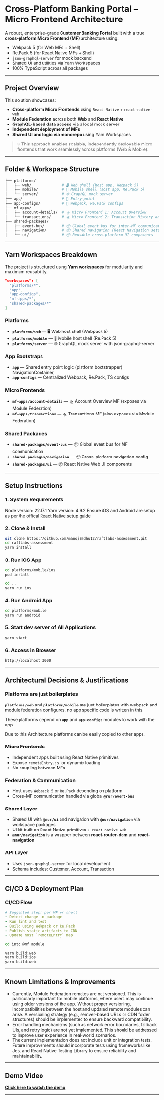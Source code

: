 # Cross-Platform Banking Portal – Micro Frontend Architecture

A robust, enterprise-grade **Customer Banking Portal** built with a true **cross-platform Micro Frontend (MF)** architecture using:

- Webpack 5 (for Web MFs + Shell)
- Re.Pack 5 (for React Native MFs + Shell)
- `json-graphql-server` for mock backend
- Shared UI and utilities via Yarn Workspaces
- 100% TypeScript across all packages

---

## Project Overview

This solution showcases:

- **Cross-platform Micro Frontends** using `React Native` + `react-native-web`
- **Module Federation** across both **Web** and **React Native**
- **GraphQL-based data access** via a local mock server
- **Independent deployment of MFs**
- **Shared UI and logic via monorepo** using Yarn Workspaces

> 💡 This approach enables scalable, independently deployable micro frontends that work seamlessly across platforms (Web & Mobile).

---

## Folder & Workspace Structure

```bash
├── platforms/
│   ├── web/              # 🖥️ Web shell (host app, Webpack 5)
│   ├── mobile/           # 📱 Mobile shell (host app, Re.Pack 5)
│   └── server/           # 🌐 GraphQL mock server
├── app/                  # 🚀 Entry-point
├── app-configs/          # 🚀 Webpack, Re.Pack configs
├── mf-apps/
│   ├── account-details/  # 🛸 Micro Frontend 1: Account Overview
│   └── transactions/     # 🛸 Micro Frontend 2: Transaction History and Details
├── shared-packages/
│   ├── event-bus/        # 📦 Global event bus for inter-MF communication
│   ├── navigation/       # 📦 Shared navigation (React Navigation setup)
│   └── ui/               # 📦 Reusable cross-platform UI components
```

---

## Yarn Workspaces Breakdown

The project is structured using **Yarn workspaces** for modularity and maximum reusability.

```json
"workspaces": [
  "platforms/*",
  "app",
  "app-configs",
  "mf-apps/*",
  "shared-packages/*"
]
```

### Platforms
- **`platforms/web`** — 🖥️ Web host shell (Webpack 5)
- **`platforms/mobile`** — 📱 Mobile host shell (Re.Pack 5)
- **`platforms/server`** — 🌐 GraphQL mock server with json-graphql-server

### App Bootstraps
- **`app`** — Shared entry point logic (platform bootstrapper). NavigationContainer,
- **`app-configs`** — Centralized Webpack, Re.Pack, TS configs

### Micro Frontends
- **`mf-apps/account-details`** — 🛸 Account Overview MF (exposes via Module Federation)
- **`mf-apps/transactions`** — 🛸 Transactions MF (also exposes via Module Federation)

### Shared Packages
- **`shared-packages/event-bus`** — 📦 Global event bus for MF communication
- **`shared-packages/navigation`** — 📦 Cross-platform navigation config
- **`shared-packages/ui`** — 📦 React Native Web UI components

---

## Setup Instructions

### 1. System Requirements

Node version: 22.17.1
Yarn version: 4.9.2
Ensure iOS and Android are setup as per the offical [React Native setup guide](https://reactnative.dev/docs/set-up-your-environment)


### 2. Clone & Install

```bash
git clone https://github.com/manojSadhu12/raftlabs-assessment.git
cd raftlabs-assessment
yarn install
```

### 3. Run iOS App

```bash
cd platforms/mobile/ios
pod install

cd ..
yarn run ios
```

### 4. Run Android App

```bash
cd platforms/mobile
yarn run android
```


### 5. Start dev server of All Applications

```bash
yarn start
```

### 6. Access in Browser

```bash
http://localhost:3000
```

---

## Architectural Decisions & Justifications

### Platforms are just boilerplates
**`platforms/web`** and **`platforms/mobile`** are just boilerplates with webpack and module federation configures. no app specific code is written in this.

These platforms depend on **`app`** and **`app-configs`** modules to work with the app.

Due to this Architecture platforms can be easily copied to other apps. 

### Micro Frontends
- Independent apps built using React Native primitives
- Expose `remoteEntry.js` for dynamic loading
- No coupling between MFs

### Federation & Communication
- Host uses `Webpack 5` or `Re.Pack` depending on platform
- Cross-MF communication handled via global **`@rur/event-bus`**

### Shared Layer
- Shared UI with **`@nur/ui`** and navigation with **`@nur/navigation`** via workspace packages
- UI kit built on React Native primitives + `react-native-web`
- **`@nur/navigation`** is a wrapper between **react-router-dom** and **react-navigation**

### API Layer
- Uses `json-graphql-server` for local development
- Schema includes: Customer, Account, Transaction

---

## CI/CD & Deployment Plan

### CI/CD Flow

```yaml
# Suggested steps per MF or shell
- Detect change in package
- Run lint and test
- Build using Webpack or Re.Pack
- Publish static artifacts to CDN
- Update host `remoteEntry` map
```

```bash
cd into @mf module

yarn build:web
yarn build:ios
yarn build:web
```

---

## Known Limitations & Improvements

- Currently, Module Federation remotes are not versioned. This is particularly important for mobile platforms, where users may continue using older versions of the app. Without proper versioning, incompatibilities between the host and updated remote modules can arise. A versioning strategy (e.g., semver-based URLs or CDN folder structures) should be implemented to ensure backward compatibility.
- Error handling mechanisms (such as network error boundaries, fallback UIs, and retry logic) are not yet implemented. This should be addressed to improve user experience in real-world scenarios.
- The current implementation does not include unit or integration tests. Future improvements should incorporate tests using frameworks like Jest and React Native Testing Library to ensure reliability and maintainability.

---

## Demo Video

**[Click here to watch the demo](https://www.loom.com/share/4cb7de072e9240f192727e5ef0ea7ee0)**  

---

